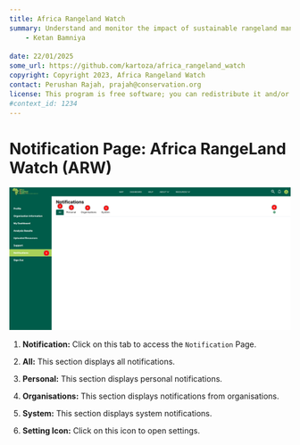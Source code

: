 ```yaml
---
title: Africa Rangeland Watch
summary: Understand and monitor the impact of sustainable rangeland management in Africa.
    - Ketan Bamniya
    
date: 22/01/2025
some_url: https://github.com/kartoza/africa_rangeland_watch
copyright: Copyright 2023, Africa Rangeland Watch
contact: Perushan Rajah, prajah@conservation.org
license: This program is free software; you can redistribute it and/or modify it under the terms of the GNU Affero General Public License as published by the Free Software Foundation; either version 3 of the License, or (at your option) any later version.
#context_id: 1234
---
```


# Notification Page: Africa RangeLand Watch (ARW)

[![Notification Page](./img/notification-img-1.png)](./img/notification-img-1.png)

1. **Notification:** Click on this tab to access the `Notification` Page.

2. **All:** This section displays all notifications.

3. **Personal:** This section displays personal notifications.

4. **Organisations:** This section displays notifications from organisations.

5. **System:** This section displays system notifications.

6. **Setting Icon:** Click on this icon to open settings.
